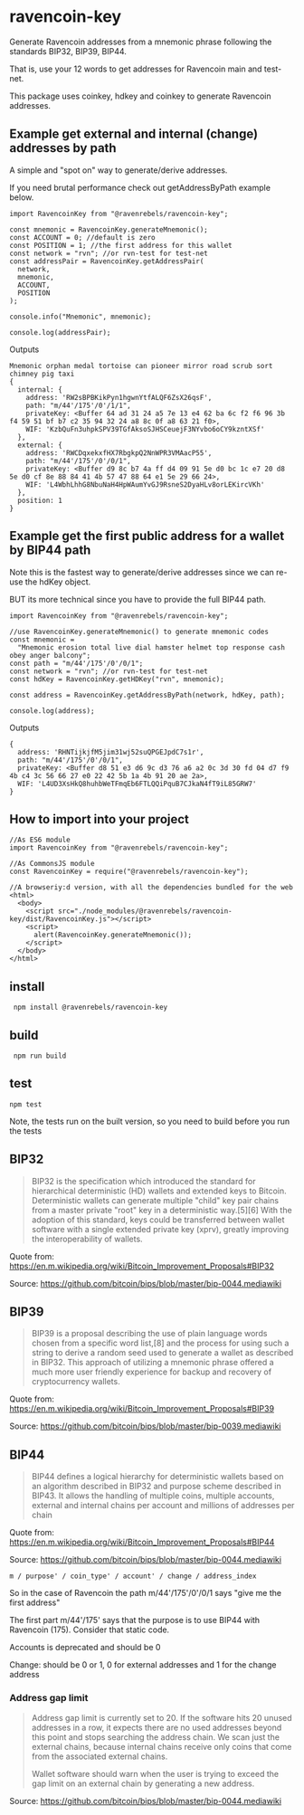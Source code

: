 # ravencoin-key

Generate Ravencoin addresses from a mnemonic phrase following the standards BIP32, BIP39, BIP44.

That is, use your 12 words to get addresses for Ravencoin main and test-net.

This package uses coinkey, hdkey and coinkey to generate Ravencoin addresses.

## Example get external and internal (change) addresses by path

A simple and "spot on" way to generate/derive addresses. 

If you need brutal performance check out getAddressByPath example below.
```
import RavencoinKey from "@ravenrebels/ravencoin-key";

const mnemonic = RavencoinKey.generateMnemonic();
const ACCOUNT = 0; //default is zero
const POSITION = 1; //the first address for this wallet
const network = "rvn"; //or rvn-test for test-net
const addressPair = RavencoinKey.getAddressPair(
  network,
  mnemonic,
  ACCOUNT,
  POSITION
);

console.info("Mnemonic", mnemonic);

console.log(addressPair);
```

Outputs

```
Mnemonic orphan medal tortoise can pioneer mirror road scrub sort chimney pig taxi
{
  internal: {
    address: 'RW2sBPBKikPyn1hgwnYtfALQF6ZsX26qsF',
    path: "m/44'/175'/0'/1/1",
    privateKey: <Buffer 64 ad 31 24 a5 7e 13 e4 62 ba 6c f2 f6 96 3b f4 59 51 bf b7 c2 35 94 32 24 a8 8c 0f a8 63 21 f0>,
    WIF: 'KzbQuFn3uhpkSPV39TGfAksoSJHSCeuejF3NYvbo6oCY9kzntXSf'
  },
  external: {
    address: 'RWCDqxekxfHX7RbgkpQ2NnWPR3VMAacP55',
    path: "m/44'/175'/0'/0/1",
    privateKey: <Buffer d9 8c b7 4a ff d4 09 91 5e d0 bc 1c e7 20 d8 5e d0 cf 8e 88 84 41 4b 57 47 88 64 e1 5e 29 66 24>,
    WIF: 'L4WbhLhhG8NbuNaH4HpWAumYvGJ9RsneS2DyaHLv8orLEKircVKh'
  },
  position: 1
}
```

## Example get the first public address for a wallet by BIP44 path
Note this is the fastest way to generate/derive addresses since we can re-use the hdKey object.

BUT its more technical since you have to provide the full BIP44 path.
```
import RavencoinKey from "@ravenrebels/ravencoin-key";

//use RavencoinKey.generateMnemonic() to generate mnemonic codes
const mnemonic =
  "Mnemonic erosion total live dial hamster helmet top response cash obey anger balcony";
const path = "m/44'/175'/0'/0/1";
const network = "rvn"; //or rvn-test for test-net
const hdKey = RavencoinKey.getHDKey("rvn", mnemonic);

const address = RavencoinKey.getAddressByPath(network, hdKey, path);

console.log(address);

```

Outputs

```
{
  address: 'RHNTijkjfM5jim31wj52suQPGEJpdC7s1r',
  path: "m/44'/175'/0'/0/1",
  privateKey: <Buffer d8 51 e3 d6 9c d3 76 a6 a2 0c 3d 30 fd 04 d7 f9 4b c4 3c 56 66 27 e0 22 42 5b 1a 4b 91 20 ae 2a>,
  WIF: 'L4UD3XsHkQ8huhbWeTFmqEb6FTLQQiPquB7CJkaN4fT9iL85GRW7'
}
```

## How to import into your project

```
//As ES6 module
import RavencoinKey from "@ravenrebels/ravencoin-key";
```

```
//As CommonsJS module
const RavencoinKey = require("@ravenrebels/ravencoin-key");
```

```
//A browseriy:d version, with all the dependencies bundled for the web
<html>
  <body>
    <script src="./node_modules/@ravenrebels/ravencoin-key/dist/RavencoinKey.js"></script>
    <script>
      alert(RavencoinKey.generateMnemonic());
    </script>
  </body>
</html>
```

## install

` npm install @ravenrebels/ravencoin-key`

## build

` npm run build`

## test

`npm test`

Note, the tests run on the built version, so you need to build before you run the tests

## BIP32

> BIP32 is the specification which introduced the standard for hierarchical deterministic (HD) wallets and extended keys to Bitcoin. Deterministic wallets can generate multiple "child" key pair chains from a master private "root" key in a deterministic way.[5][6] With the adoption of this standard, keys could be transferred between wallet software with a single extended private key (xprv), greatly improving the interoperability of wallets.

Quote from: https://en.m.wikipedia.org/wiki/Bitcoin_Improvement_Proposals#BIP32

Source: https://github.com/bitcoin/bips/blob/master/bip-0044.mediawiki

## BIP39

> BIP39 is a proposal describing the use of plain language words chosen from a specific word list,[8] and the process for using such a string to derive a random seed used to generate a wallet as described in BIP32. This approach of utilizing a mnemonic phrase offered a much more user friendly experience for backup and recovery of cryptocurrency wallets.

Quote from: https://en.m.wikipedia.org/wiki/Bitcoin_Improvement_Proposals#BIP39

Source: https://github.com/bitcoin/bips/blob/master/bip-0039.mediawiki

## BIP44

> BIP44 defines a logical hierarchy for deterministic wallets based on an algorithm described in BIP32 and purpose scheme described in BIP43. It allows the handling of multiple coins, multiple accounts, external and internal chains per account and millions of addresses per chain

Quote from: https://en.m.wikipedia.org/wiki/Bitcoin_Improvement_Proposals#BIP44

Source: https://github.com/bitcoin/bips/blob/master/bip-0044.mediawiki

`m / purpose' / coin_type' / account' / change / address_index`

So in the case of Ravencoin the path m/44'/175'/0'/0/1 says "give me the first address"

The first part m/44'/175' says that the purpose is to use BIP44 with Ravencoin (175). Consider that static code.

Accounts is deprecated and should be 0

Change: should be 0 or 1, 0 for external addresses and 1 for the change address

### Address gap limit

> Address gap limit is currently set to 20. If the software hits 20 unused addresses in a row, it expects there are no used addresses beyond this point and stops searching the address chain. We scan just the external chains, because internal chains receive only coins that come from the associated external chains.
>
> Wallet software should warn when the user is trying to exceed the gap limit on an external chain by generating a new address.

Source: https://github.com/bitcoin/bips/blob/master/bip-0044.mediawiki
